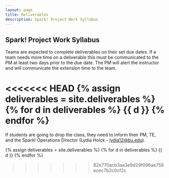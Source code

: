 ```yaml
---
layout: page
title: Deliverables 
description: Spark! Project Work Syllabus
---
```


## Spark! Project Work Syllabus

Teams are expected to complete deliverables on their set due dates. If a team needs more time on a deliverable this must be communicated to the PM at least two days prior to the due date. The PM will alert the instructor and will communicate the extension time to the team.

<<<<<<< HEAD
{% assign deliverables = site.deliverables %}
{% for d in deliverables %}
{{ d }}
{% endfor %}
=======
If students are going to drop the class, they need to inform their PM, TE, and the Spark! Operations Director (Lydia Holck - lydia12@bu.edu). 

{% assign deliverables = site.deliverables %}
{% for d in deliverables %}
{{ d }}
{% endfor %}
>>>>>>> 82e770acb3aa3e9d29f096ae758ecec7b2c0cf2c

